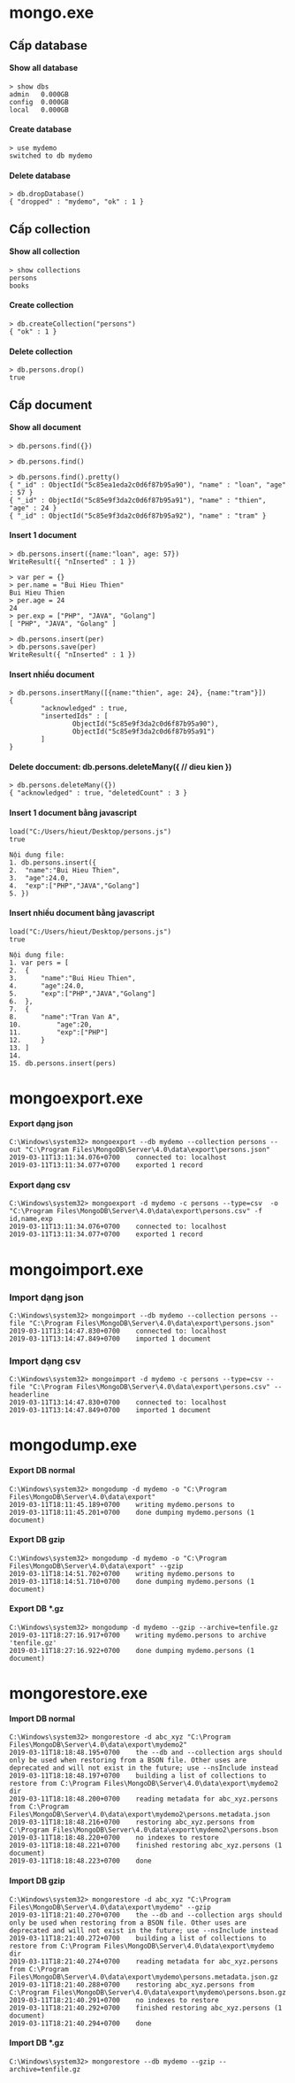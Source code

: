 [mongo.exe]: (#mongoexe)
[mongoexport.exe]: (#mongoexportexe)

# mongo.exe
## Cấp database
#### Show all database
```
> show dbs
admin   0.000GB
config  0.000GB
local   0.000GB
```
#### Create database
```
> use mydemo
switched to db mydemo
```
#### Delete database
```
> db.dropDatabase()
{ "dropped" : "mydemo", "ok" : 1 }
```

## Cấp collection
#### Show all collection
```
> show collections
persons
books
```
#### Create collection
```
> db.createCollection("persons")
{ "ok" : 1 }
```
#### Delete collection
```
> db.persons.drop()
true
```

## Cấp document
#### Show all document
```
> db.persons.find({})

> db.persons.find()

> db.persons.find().pretty()
{ "_id" : ObjectId("5c85ea1eda2c0d6f87b95a90"), "name" : "loan", "age" : 57 }
{ "_id" : ObjectId("5c85e9f3da2c0d6f87b95a91"), "name" : "thien", "age" : 24 }
{ "_id" : ObjectId("5c85e9f3da2c0d6f87b95a92"), "name" : "tram" }
```
#### Insert 1 document
```
> db.persons.insert({name:"loan", age: 57})
WriteResult({ "nInserted" : 1 })
```
```
> var per = {}
> per.name = "Bui Hieu Thien"
Bui Hieu Thien
> per.age = 24
24
> per.exp = ["PHP", "JAVA", "Golang"]
[ "PHP", "JAVA", "Golang" ]

> db.persons.insert(per)
> db.persons.save(per)
WriteResult({ "nInserted" : 1 })
```
#### Insert nhiều document
```
> db.persons.insertMany([{name:"thien", age: 24}, {name:"tram"}])
{
        "acknowledged" : true,
        "insertedIds" : [
                ObjectId("5c85e9f3da2c0d6f87b95a90"),
                ObjectId("5c85e9f3da2c0d6f87b95a91")
        ]
}
```
#### Delete doccument: db.persons.deleteMany({ // dieu kien })
```
> db.persons.deleteMany({})
{ "acknowledged" : true, "deletedCount" : 3 }
```

#### Insert 1 document bằng javascript
```
load("C:/Users/hieut/Desktop/persons.js")
true
```
```
Nội dung file:
1. db.persons.insert({
2. 	"name":"Bui Hieu Thien",
3. 	"age":24.0,
4. 	"exp":["PHP","JAVA","Golang"]
5. })
```
#### Insert nhiều document bằng javascript
```
load("C:/Users/hieut/Desktop/persons.js")
true
```
```
Nội dung file:
1. var pers = [
2. 	{
3. 		"name":"Bui Hieu Thien",
4. 		"age":24.0,
5. 		"exp":["PHP","JAVA","Golang"]
6. 	},
7. 	{
8. 		"name":"Tran Van A",
10. 		"age":20,
11. 		"exp":["PHP"]
12. 	}
13. ]
14. 
15. db.persons.insert(pers)
```


# mongoexport.exe
#### Export dạng json
```
C:\Windows\system32> mongoexport --db mydemo --collection persons --out "C:\Program Files\MongoDB\Server\4.0\data\export\persons.json"
2019-03-11T13:11:34.076+0700    connected to: localhost
2019-03-11T13:11:34.077+0700    exported 1 record
```
#### Export dạng csv
```
C:\Windows\system32> mongoexport -d mydemo -c persons --type=csv  -o "C:\Program Files\MongoDB\Server\4.0\data\export\persons.csv" -f id,name,exp
2019-03-11T13:11:34.076+0700    connected to: localhost
2019-03-11T13:11:34.077+0700    exported 1 record
```

# mongoimport.exe
### Import dạng json
```
C:\Windows\system32> mongoimport --db mydemo --collection persons --file "C:\Program Files\MongoDB\Server\4.0\data\export\persons.json"
2019-03-11T13:14:47.830+0700    connected to: localhost
2019-03-11T13:14:47.849+0700    imported 1 document
```
### Import dạng csv
```
C:\Windows\system32> mongoimport -d mydemo -c persons --type=csv --file "C:\Program Files\MongoDB\Server\4.0\data\export\persons.csv" --headerline
2019-03-11T13:14:47.830+0700    connected to: localhost
2019-03-11T13:14:47.849+0700    imported 1 document
```

# mongodump.exe
#### Export DB normal
```
C:\Windows\system32> mongodump -d mydemo -o "C:\Program Files\MongoDB\Server\4.0\data\export"
2019-03-11T18:11:45.189+0700    writing mydemo.persons to
2019-03-11T18:11:45.201+0700    done dumping mydemo.persons (1 document)
```
#### Export DB gzip
```
C:\Windows\system32> mongodump -d mydemo -o "C:\Program Files\MongoDB\Server\4.0\data\export" --gzip
2019-03-11T18:14:51.702+0700    writing mydemo.persons to
2019-03-11T18:14:51.710+0700    done dumping mydemo.persons (1 document)
```
#### Export DB *.gz
```
C:\Windows\system32> mongodump -d mydemo --gzip --archive=tenfile.gz
2019-03-11T18:27:16.917+0700    writing mydemo.persons to archive 'tenfile.gz'
2019-03-11T18:27:16.922+0700    done dumping mydemo.persons (1 document)
```

# mongorestore.exe
#### Import DB normal
```
C:\Windows\system32> mongorestore -d abc_xyz "C:\Program Files\MongoDB\Server\4.0\data\export\mydemo2"
2019-03-11T18:18:48.195+0700    the --db and --collection args should only be used when restoring from a BSON file. Other uses are deprecated and will not exist in the future; use --nsInclude instead
2019-03-11T18:18:48.197+0700    building a list of collections to restore from C:\Program Files\MongoDB\Server\4.0\data\export\mydemo2 dir
2019-03-11T18:18:48.200+0700    reading metadata for abc_xyz.persons from C:\Program Files\MongoDB\Server\4.0\data\export\mydemo2\persons.metadata.json
2019-03-11T18:18:48.216+0700    restoring abc_xyz.persons from C:\Program Files\MongoDB\Server\4.0\data\export\mydemo2\persons.bson
2019-03-11T18:18:48.220+0700    no indexes to restore
2019-03-11T18:18:48.221+0700    finished restoring abc_xyz.persons (1 document)
2019-03-11T18:18:48.223+0700    done
```
#### Import DB gzip
```
C:\Windows\system32> mongorestore -d abc_xyz "C:\Program Files\MongoDB\Server\4.0\data\export\mydemo" --gzip
2019-03-11T18:21:40.270+0700    the --db and --collection args should only be used when restoring from a BSON file. Other uses are deprecated and will not exist in the future; use --nsInclude instead
2019-03-11T18:21:40.272+0700    building a list of collections to restore from C:\Program Files\MongoDB\Server\4.0\data\export\mydemo dir
2019-03-11T18:21:40.274+0700    reading metadata for abc_xyz.persons from C:\Program Files\MongoDB\Server\4.0\data\export\mydemo\persons.metadata.json.gz
2019-03-11T18:21:40.288+0700    restoring abc_xyz.persons from C:\Program Files\MongoDB\Server\4.0\data\export\mydemo\persons.bson.gz
2019-03-11T18:21:40.291+0700    no indexes to restore
2019-03-11T18:21:40.292+0700    finished restoring abc_xyz.persons (1 document)
2019-03-11T18:21:40.294+0700    done
```
#### Import DB *.gz
```
C:\Windows\system32> mongorestore --db mydemo --gzip --archive=tenfile.gz
```




